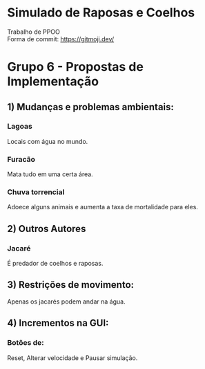 # Simulado de Raposas e Coelhos
Trabalho de PPOO <br>
Forma de commit: https://gitmoji.dev/

<h1>Grupo 6 - Propostas de Implementação</h1> 
<h2>1) Mudanças e problemas ambientais: </h2>
  <h3>Lagoas</h3>
    Locais com água no mundo.
  <h3>Furacão</h3>
    Mata tudo em uma certa área.
  <h3>Chuva torrencial</h3>
    Adoece alguns animais e aumenta a taxa de mortalidade para eles.
<h2>2) Outros Autores</h2>
  <h3>Jacaré</h3>
    É predador de coelhos e raposas.
 <h2>3) Restrições de movimento:</h2>
   Apenas os jacarés podem andar na água.
 <h2>4) Incrementos na GUI:</h2>
  <h3>Botões de: </h3>
    Reset, Alterar velocidade e Pausar simulação.
